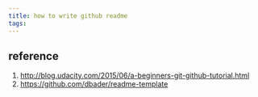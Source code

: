 ```yaml
---
title: how to write github readme
tags:
---
```




## reference
1. http://blog.udacity.com/2015/06/a-beginners-git-github-tutorial.html
2. https://github.com/dbader/readme-template

